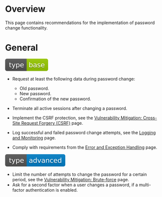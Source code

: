 # Overview

This page contains recommendations for the implementation of password change functionality.

# General

<div align="left">
<img src="/.gitbook/assets/type-base-icon.svg">
</div>

- Request at least the following data during password change:

    - Old password.
    - New password.
    - Confirmation of the new password.

- Terminate all active sessions after changing a password.
- Implement the CSRF protection, see the [Vulnerability Mitigation: Cross-Site Request Forgery (CSRF)](/Web%20Application/Vulnerability%20Mitigation/Cross-Site%20Request%20Forgery%20(CSRF)/README.md) page.
- Log successful and failed password change attempts, see the [Logging and Monitoring](/Web%20Application/Logging%20and%20Monitoring/README.md) page.
- Comply with requirements from the [Error and Exception Handling](/Web%20Application/Error%20and%20Exception%20Handling/README.md) page.

<div align="left">
<img src="/.gitbook/assets/type-advanced-icon.svg">
</div>

- Limit the number of attempts to change the password for a certain period, see the [Vulnerability Mitigation: Brute-force](/Web%20Application/Vulnerability%20Mitigation/Brute-force/README.md) page.
- Ask for a second factor when a user changes a password, if a multi-factor authentication is enabled.
